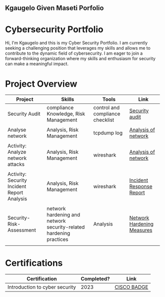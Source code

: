 ## Kgaugelo Given Maseti Porfolio

# Cybersecurity Portfolio

Hi, I'm Kgaugelo and this is my Cyber Security Portfolio. I am currently seeking a challenging position that leverages my skills and allows me to contribute to the dynamic field of cybersecurity. I am eager to join a forward-thinking organization where my skills and enthusiasm for security can make a meaningful impact.


# Project Overview 
|     Project     |                 Skills                |     Tools       |      Link       |
| --------------- | ------------------------------------- | --------------- | --------------- |
| Security Audit  | compliance Knowledge, Risk Management  | control and compliance checklist|  <a href="https://github.com/kippza/security_audit/blob/main/README.md">Security audit</a>   |
|                 |                                       |                 |                 |
| Analyse network  | Analysis, Risk Management  | tcpdump log |  <a href="https://github.com/kippza/Analyzing-network-layer/blob/main/README.md">Analysis of network</a>  
|                 |                                       |                 |                 |
| Activity: Analyze network attacks  | Analysis, Risk Management  | wireshark |  <a href="https://github.com/kippza/NETWORK-incident-report">Analysis of network</a>  
|                 |                                       |                 |                 |
| Activity: Security Incident Report Analysis  | Analysis, Risk Management  | wireshark |  <a href="https://github.com/kippza/security-incident-response/blob/main/README.md">Incident Response Report</a>  
|                 |                                       |                 |
| Security-Risk-Assessment  | network hardening and network security-related hardening practices | Analysis |  <a href="https://github.com/kippza/Security-Risk-Assessment--Network-Hardening-Mearsures">Network Hardening Measures</a>  
|                 |                                       |                 |                 |

# Certifications 


|     Certification     |               Completed?               |     Link       |
| --------------------  | -------------------------------------- | ---------------| 
| Introduction to cyber security     |                2023             |    <a href="https://www.credly.com/badges/568e053f-bf64-4176-92bb-f4d71d7bc758">CISCO BADGE</a>          | 

